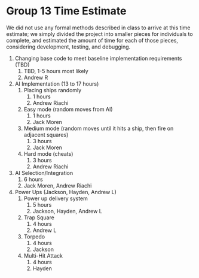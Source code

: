 # Group 13 Time Estimate

We did not use any formal methods described in class to arrive at this time estimate; we simply divided the project into smaller pieces for individuals to complete, and estimated the amount of time for each of those pieces, considering development, testing, and debugging.

1. Changing base code to meet baseline implementation requirements (TBD)
    1. TBD, 1-5 hours most likely
    1. Andrew R
1. AI Implementation (13 to 17 hours)
    1. Placing ships randomly
        1. 1 hours
        1. Andrew Riachi
    1. Easy mode (random moves from AI)
        1. 1 hours
        1. Jack Moren
    1. Medium mode (random moves until it hits a ship, then fire on adjacent squares)
        1. 3 hours
        1. Jack Moren
    1. Hard mode (cheats)
        1. 3 hours
        1. Andrew Riachi
1. AI Selection/Integration
    1. 6 hours
    1. Jack Moren, Andrew Riachi
1. Power Ups (Jackson, Hayden, Andrew L)
    1. Power up delivery system
        1. 5 hours
        1. Jackson, Hayden, Andrew L
    1. Trap Square
        1. 4 hours
        1. Andrew L
    1. Torpedo
        1. 4 hours
        1. Jackson
    1. Multi-Hit Attack
        1. 4 hours
        1. Hayden